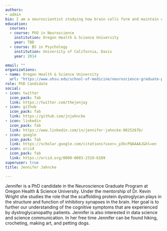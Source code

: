 ```yaml
---
authors:
- admin
bio: I am a neuroscientist studying how brain cells form and maintain connections.
education:
  courses:
  - course: PhD in Neuroscience
    institution: Oregon Health & Science University
    year: TBD
  - course: BS in Psychology
    institution: University of California, Davis
    year: 2014

email: ""
organizations:
- name: Oregon Health & Science University
  url: "https://www.ohsu.edu/school-of-medicine/neuroscience-graduate-program"
role: PhD Candidate
social:
- icon: twitter
  icon_pack: fab
  link: https://twitter.com/thejenjay
- icon: github
  icon_pack: fab
  link: https://github.com/jnjahncke
- icon: linkedin
  icon_pack: fab
  link: https://www.linkedin.com/in/jennifer-jahncke-0825267b/
- icon: google
  icon_pack: fab
  link: https://scholar.google.com/citations?user=_p3kcPQAAAAJ&hl=en
- icon: orcid
  icon_pack: fab
  link: https://orcid.org/0000-0003-2319-6109
superuser: true
title: Jennifer Jahncke

---
```


Jennifer is a PhD candidate in the Neuroscience Graduate Program at Oregon Health & Science University. Under the mentorship of Dr. Kevin Wright she studies the role that the scaffolding protein dystroglycan plays in the structure and function of inhibitory synapses in the brain. Her goal is to further our understanding of the cognitive symptoms that are experienced by dystroglycanopathy patients. Jennifer is also interested in data science and science communication. In her free time Jennifer can be found hiking, crocheting, making art, and petting dogs.
